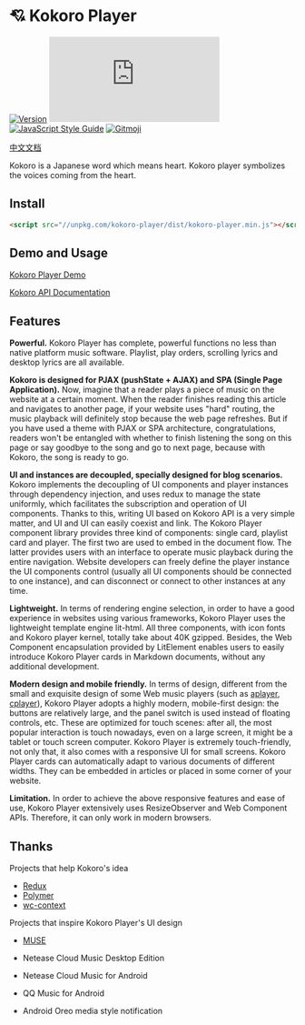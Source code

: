 # 💘 Kokoro Player

[![Version](https://flat.badgen.net/npm/v/kokoro-player)](https://npmjs.com/package/kokoro-player)
[![Gzipped Bundle Size](https://flat.badgen.net/badgesize/gzip/cool2645/kokoro-player/master/dist/kokoro-player.min.js)](https://bundlephobia.com/result?p=kokoro-player)
[![JavaScript Style Guide](https://flat.badgen.net/badge/code%20style/standard/green)](https://standardjs.com)
[![Gitmoji](https://flat.badgen.net/badge/gitmoji/%F0%9F%98%9C%20%F0%9F%98%8D/FFDD67)](https://gitmoji.carloscuesta.me)

[中文文档](./README.zh_Hans.md)

Kokoro is a Japanese word which means heart. Kokoro player symbolizes the voices coming from the heart.

## Install

```html
<script src="//unpkg.com/kokoro-player/dist/kokoro-player.min.js"></script>
```

## Demo and Usage

[Kokoro Player Demo](https://kokoro-player.js.org)

[Kokoro API Documentation](https://kokoro.js.org)

## Features

**Powerful.** Kokoro Player has complete, powerful functions no less than native platform music software. Playlist, play orders, scrolling lyrics and desktop lyrics are all available.

**Kokoro is designed for PJAX (pushState + AJAX) and SPA (Single Page Application).** Now, imagine that a reader plays a piece of music on the website at a certain moment. When the reader finishes reading this article and navigates to another page, if your website uses "hard" routing, the music playback will definitely stop because the web page refreshes. But if you have used a theme with PJAX or SPA architecture, congratulations, readers won't be entangled with whether to finish listening the song on this page or say goodbye to the song and go to next page, because with Kokoro, the song is ready to go.

**UI and instances are decoupled, specially designed for blog scenarios.** Kokoro implements the decoupling of UI components and player instances through dependency injection, and uses redux to manage the state uniformly, which facilitates the subscription and operation of UI components. Thanks to this, writing UI based on Kokoro API is a very simple matter, and UI and UI can easily coexist and link. The Kokoro Player component library provides three kind of components: single card, playlist card and player. The first two are used to embed in the document flow. The latter provides users with an interface to operate music playback during the entire navigation. Website developers can freely define the player instance the UI components control (usually all UI components should be connected to one instance), and can disconnect or connect to other instances at any time.

**Lightweight.** In terms of rendering engine selection, in order to have a good experience in websites using various frameworks, Kokoro Player uses the lightweight template engine lit-html. All three components, with icon fonts and Kokoro player kernel, totally take about 40K gzipped. Besides, the Web Component encapsulation provided by LitElement enables users to easily introduce Kokoro Player cards in Markdown documents, without any additional development.

**Modern design and mobile friendly.** In terms of design, different from the small and exquisite design of some Web music players (such as [aplayer](https://github.com/DIYgod/APlayer), [cplayer](https://github.com/MoePlayer/cPlayer)), Kokoro Player adopts a highly modern, mobile-first design: the buttons are relatively large, and the panel switch is used instead of floating controls, etc. These are optimized for touch scenes: after all, the most popular interaction is touch nowadays, even on a large screen, it might be a tablet or touch screen computer. Kokoro Player is extremely touch-friendly, not only that, it also comes with a responsive UI for small screens. Kokoro Player cards can automatically adapt to various documents of different widths. They can be embedded in articles or placed in some corner of your website.

**Limitation.** In order to achieve the above responsive features and ease of use, Kokoro Player extensively uses ResizeObserver and Web Component APIs. Therefore, it can only work in modern browsers.

## Thanks

Projects that help Kokoro's idea

+ [Redux](https://redux.js.org/)
+ [Polymer](https://www.polymer-project.org/)
+ [wc-context](https://github.com/blikblum/wc-context)

Projects that inspire Kokoro Player's UI design

- [MUSE](https://github.com/moefront/muse)

- Netease Cloud Music Desktop Edition

- Netease Cloud Music for Android

- QQ Music for Android
- Android Oreo media style notification
